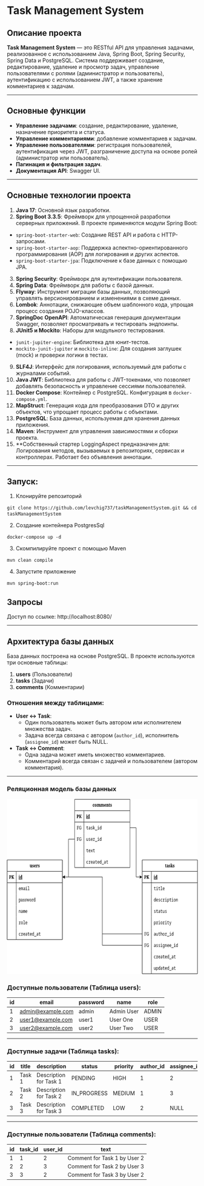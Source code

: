 # Task Management System

## Описание проекта

**Task Management System** — это RESTful API для управления задачами, реализованное с использованием Java, Spring Boot, Spring Security, Spring Data и PostgreSQL. Система поддерживает создание, редактирование, удаление и просмотр задач, управление пользователями с ролями (администратор и пользователь), аутентификацию с использованием JWT, а также хранение комментариев к задачам.

---

## Основные функции

- **Управление задачами**: создание, редактирование, удаление, назначение приоритета и статуса.
- **Управление комментариями**: добавление комментариев к задачам.
- **Управление пользователями**: регистрация пользователей, аутентификация через JWT, разграничение доступа на основе ролей (администратор или пользователь).
- **Пагинация и фильтрация задач**.
- **Документация API**: Swagger UI.

---

## Основные технологии проекта
1. **Java 17**: Основной язык разработки.
2. **Spring Boot 3.3.5**: Фреймворк для упрощенной разработки серверных приложений. В проекте применяются модули Spring Boot:
  - `spring-boot-starter-web`: Создание REST API и работа с HTTP-запросами.
  - `spring-boot-starter-aop`: Поддержка аспектно-ориентированного программирования (AOP) для логирования и других аспектов.
  - `spring-boot-starter-jpa`: Подключение к базе данных с помощью JPA.
3. **Spring Security**: Фреймворк для аутентификации пользователя.
4. **Spring Data**: Фреймворк для работы с базой данных.
5. **Flyway**: Инструмент миграции базы данных, позволяющий управлять версионированием и изменениями в схеме данных.
6. **Lombok**: Аннотации, снижающие объем шаблонного кода, упрощая процесс создания POJO-классов.
7. **SpringDoc OpenAPI**: Автоматическая генерация документации Swagger, позволяет просматривать и тестировать эндпоинты.
8. **JUnit5 и Mockito**: Наборы для модульного тестирования.
  - `junit-jupiter-engine`: Библиотека для юнит-тестов.
  - `mockito-junit-jupiter` и `mockito-inline`: Для создания заглушек (mock) и проверки логики в тестах.
9. **SLF4J**: Интерфейс для логирования, используемый для работы с журналами событий.
10. **Java JWT**: Библиотека для работы с JWT-токенами, что позволяет добавлять безопасность и управление сессиями пользователей.
11. **Docker Compose**: Контейнер с PostgreSQL. Конфигурация в `docker-compose.yml`.
12. **MapStruct**: Генерация кода для преобразования DTO и других объектов, что упрощает процесс работы с объектами.
13. **PostgreSQL**: База данных, используемая для хранения данных приложения.
14. **Maven**: Инструмент для управления зависимостями и сборки проекта.
15. **Собственный стартер LoggingAspect предназначен для: Логирования методов, вызываемых в репозиториях, сервисах и контроллерах.
  Работает без объявления аннотации.

--- 

## Запуск:
1. Клонируйте репозиторий

```shell
git clone https://github.com/levchig737/taskManagementSystem.git && cd taskManagementSystem
```

2. Создание контейнера PostgresSql

```shell
docker-compose up -d
```

3. Скомпилируйте проект с помощью Maven

```shell
mvn clean compile
```

4. Запустите приложение

```shell
mvn spring-boot:run
```

## Запросы
Доступ по ссылке: http://localhost:8080/

---

## Архитектура базы данных

База данных построена на основе PostgreSQL. В проекте используются три основные таблицы:

1. **users** (Пользователи)
2. **tasks** (Задачи)
3. **comments** (Комментарии)

### Отношения между таблицами:
- **User ↔ Task**:
    - Один пользователь может быть автором или исполнителем множества задач.
    - Задача всегда связана с автором (`author_id`), исполнитель (`assignee_id`) может быть NULL.
- **Task ↔ Comment**:
    - Одна задача может иметь множество комментариев.
    - Комментарий всегда связан с задачей и пользователем (автором комментария).

---

### Реляционная модель базы данных
<img src="images/Реляционная_Модель_taskManagmentSystem.drawio.png" width="621" height="461" alt="Реляционная модель"/>

### Доступные пользователи (Таблица users):
| id | email              | password | name       | role  |
|----|--------------------|----------|------------|-------|
| 1  | admin@example.com  | admin    | Admin User | ADMIN |
| 2  | user1@example.com  | user1    | User One   | USER  |
| 3  | user2@example.com  | user2    | User Two   | USER  |

---

### Доступные задачи (Таблица tasks):
| id | title    | description           | status       | priority | author_id | assignee_id |
|----|----------|-----------------------|--------------|----------|-----------|-------------|
| 1  | Task 1   | Description for Task 1| PENDING      | HIGH     | 1         | 2           |
| 2  | Task 2   | Description for Task 2| IN_PROGRESS  | MEDIUM   | 1         | 3           |
| 3  | Task 3   | Description for Task 3| COMPLETED    | LOW      | 2         | NULL        |

---

### Доступные пользователи (Таблица comments):
| id | task_id | user_id | text                             |
|----|---------|---------|----------------------------------|
| 1  | 1       | 2       | Comment for Task 1 by User 2    |
| 2  | 2       | 3       | Comment for Task 2 by User 3    |
| 3  | 3       | 2       | Comment for Task 3 by User 2    |
